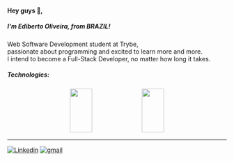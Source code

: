 <h4 align="left">Hey guys 👋,
  <br/>
  <h5>I'm Ediberto Oliveira, from BRAZIL!</h5></h4>
<p align="left">
 Web Software Development student at Trybe,<br/>
passionate about programming and excited to learn more and more.<br/>
I intend to become a Full-Stack Developer, no matter how long it takes.</p>

##### Technologies:

<p align="center" width="100%">
    <img width="32%" height="100px" src="https://github-readme-stats.vercel.app/api/top-langs/?username=edibertooliveira"> 
    <img width="32%" height="100px" src="https://github-readme-stats.vercel.app/api?username=edibertooliveira"> 
</p>

---

[![Linkedin](https://img.icons8.com/color/48/000000/gmail.png)](edibertooliveira@aol.com)
[![gmail](https://img.icons8.com/color/48/000000/linkedin.png)](https://www.linkedin.com/in/ediberto-b-oliveira-872926178/)

